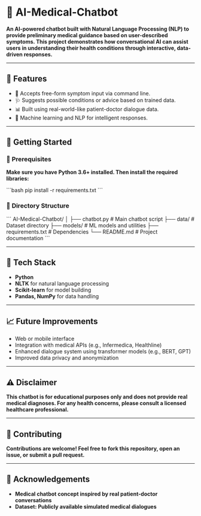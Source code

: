 # 🧠 **AI-Medical-Chatbot**

**An AI-powered chatbot built with Natural Language Processing (NLP) to provide preliminary medical guidance based on user-described symptoms. This project demonstrates how conversational AI can assist users in understanding their health conditions through interactive, data-driven responses.**

---

## 📌 **Features**

- 💬 Accepts free-form symptom input via command line.
- 🩺 Suggests possible conditions or advice based on trained data.
- 📊 Built using real-world-like patient-doctor dialogue data.
- 🤖 Machine learning and NLP for intelligent responses.

---

## 🚀 **Getting Started**

### 🔧 **Prerequisites**

**Make sure you have Python 3.6+ installed. Then install the required libraries:**

\`\`\`bash
pip install -r requirements.txt
\`\`\`

### 📁 **Directory Structure**

\`\`\`
AI-Medical-Chatbot/
│
├── chatbot.py            # Main chatbot script
├── data/                 # Dataset directory
├── models/               # ML models and utilities
├── requirements.txt      # Dependencies
└── README.md             # Project documentation
\`\`\`

---

## 🧠 **Tech Stack**

- **Python**
- **NLTK** for natural language processing
- **Scikit-learn** for model building
- **Pandas, NumPy** for data handling

---

## 📈 **Future Improvements**

- Web or mobile interface
- Integration with medical APIs (e.g., Infermedica, Healthline)
- Enhanced dialogue system using transformer models (e.g., BERT, GPT)
- Improved data privacy and anonymization

---

## ⚠️ **Disclaimer**

**This chatbot is for educational purposes only and does not provide real medical diagnoses. For any health concerns, please consult a licensed healthcare professional.**

---

## 🤝 **Contributing**

**Contributions are welcome! Feel free to fork this repository, open an issue, or submit a pull request.**

---

## 🙌 **Acknowledgements**

- **Medical chatbot concept inspired by real patient-doctor conversations**
- **Dataset: Publicly available simulated medical dialogues**

